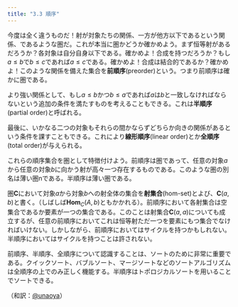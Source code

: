 ```yaml
---
title: "3.3 順序"
---
```


今度は全く違うものだ！射が対象たちの関係、一方が他方以下であるという関係、であるような圏だ。これが本当に圏かどうか確かめよう。まず恒等射があるだろうか？各対象は自分自身以下である。確かめよ！合成を持つだろうか？もし$a \leqslant b$で$b\leqslant c$であれば$a\leqslant c$である。確かめよ！合成は結合的であるか？確かめよ！このような関係を備えた集合を**前順序**(preorder)という。つまり前順序は確かに圏である。

より強い関係として、もし$a\leqslant b$かつ$b\leqslant a$であれば$a$は$b$と一致しなければならないという追加の条件を満たすものを考えることもできる。これは**半順序**(partial order)と呼ばれる。

最後に、いかなる二つの対象もそれらの間かならずどちらか向きの関係があるという条件を課すこともできる。これにより**線形順序**(linear order)とか**全順序**(total order)が与えられる。

これらの順序集合を圏として特徴付けよう。前順序は圏であって、任意の対象$a$から任意の対象$b$に向かう射が高々一つ存在するものである。このような圏の別名は薄い圏nである。半順序は薄い圏である。

圏$\mathbf{C}$において対象$a$から対象$b$への射全体の集合を**射集合**(hom-set)とよび、$\mathbf{C}(a,b)$と書く。（しばしば$\mathbf{Hom}_C(A,b)$ともかかれる）。前順序において各射集合は空集合であるか要素が一つの集合である。このことは射集合$\mathbf{C}(a,a)$についても成立するが、任意の前順序においてこれは恒等射ただ一つを要素にもつ集合でなければいけない。しかしながら、前順序においてはサイクルを持つかもしれない。半順序においてはサイクルを持つことは許されない。

前順序、半順序、全順序について認識することは、ソートのために非常に重要である。クイックソート、バブルソート、マージソートなどのソートアルゴリズムは全順序の上でのみ正しく機能する。半順序はトポロジカルソートを用いることでソートできる。

（和訳：[@unaoya](https://zenn.dev/unaoya)）
